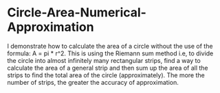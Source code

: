 # Circle-Area-Numerical-Approximation
I demonstrate how to calculate the area of a circle without the use of the formula: A = pi * r^2. This is using the 
Riemann sum method i.e, to divide the circle into almost infinitely many rectangular strips, find a way to calculate 
the area of a general strip and then sum up the area of all the strips to find the total area of the circle (approximately).
The more the number of strips, the greater the accuracy of approximation.
